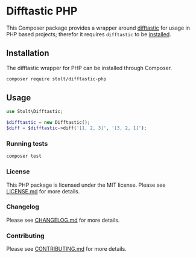 # Difftastic PHP

This Composer package provides a wrapper around [difftastic](https://github.com/Wilfred/difftastic) 
for usage in PHP based projects; therefor it requires `difftastic` to be [installed](https://difftastic.wilfred.me.uk/installation.html).

## Installation

The difftastic wrapper for PHP can be installed through Composer.

``` bash
composer require stolt/difftastic-php
```

## Usage

```php
use Stolt\Difftastic;

$difftastic = new Difftastic();
$diff = $difftastic->diff('[1, 2, 3]', '[3, 2, 1]');
```

### Running tests

``` bash
composer test
```

### License

This PHP package is licensed under the MIT license. Please see [LICENSE.md](LICENSE.md) for more details.

### Changelog

Please see [CHANGELOG.md](CHANGELOG.md) for more details.

### Contributing

Please see [CONTRIBUTING.md](.github/CONTRIBUTING.md) for more details.
